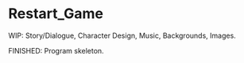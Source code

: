 # Restart_Game
WIP: Story/Dialogue, Character Design, Music, Backgrounds, Images.

FINISHED: Program skeleton.
